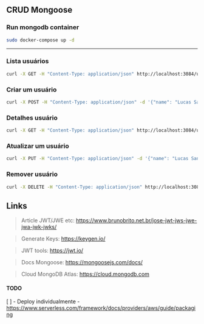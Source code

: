 ## CRUD Mongoose

### Run mongodb container

```bash
sudo docker-compose up -d
```

---

### Lista usuários

```bash
curl -X GET -H "Content-Type: application/json" http://localhost:3084/users
```

### Criar um usuário

```bash
curl -X POST -H "Content-Type: application/json" -d '{"name": "Lucas Santos","email":"lucas.santo@example.com","age":30}' http://localhost:3084/users
```

### Detalhes usuário

```bash
curl -X GET -H "Content-Type: application/json" http://localhost:3084/users/661a88a34f5a515e800b4231
```

### Atualizar um usuário

```bash
curl -X PUT -H "Content-Type: application/json" -d '{"name": "Lucas Santos","email":"lucas.santo@example.com","age":80}' http://localhost:3084/users/661a88a34f5a515e800b4231
```

### Remover usuário

```bash
curl -X DELETE -H "Content-Type: application/json" http://localhost:3084/users/661a88a34f5a515e800b4231
```

## Links

> Article JWT/JWE etc: https://www.brunobrito.net.br/jose-jwt-jws-jwe-jwa-jwk-jwks/

> Generate Keys: https://keygen.io/

> JWT tools: https://jwt.io/

> Docs Mongoose: https://mongoosejs.com/docs/

> Cloud MongoDB Atlas: https://cloud.mongodb.com

#### TODO

[ ] - Deploy individualmente - https://www.serverless.com/framework/docs/providers/aws/guide/packaging
